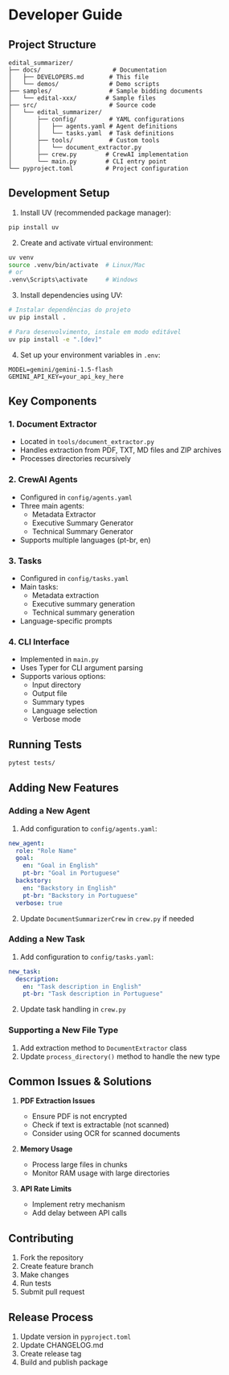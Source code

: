 # Developer Guide

## Project Structure

```
edital_summarizer/
├── docs/                    # Documentation
│   ├── DEVELOPERS.md       # This file
│   └── demos/              # Demo scripts
├── samples/                # Sample bidding documents
│   └── edital-xxx/        # Sample files
├── src/                    # Source code
│   └── edital_summarizer/
│       ├── config/         # YAML configurations
│       │   ├── agents.yaml # Agent definitions
│       │   └── tasks.yaml  # Task definitions
│       ├── tools/          # Custom tools
│       │   └── document_extractor.py
│       ├── crew.py        # CrewAI implementation
│       └── main.py        # CLI entry point
└── pyproject.toml         # Project configuration
```

## Development Setup

1. Install UV (recommended package manager):
```bash
pip install uv
```

2. Create and activate virtual environment:
```bash
uv venv
source .venv/bin/activate  # Linux/Mac
# or
.venv\Scripts\activate     # Windows
```

3. Install dependencies using UV:
```bash
# Instalar dependências do projeto
uv pip install .

# Para desenvolvimento, instale em modo editável
uv pip install -e ".[dev]"
```

4. Set up your environment variables in `.env`:
```env
MODEL=gemini/gemini-1.5-flash
GEMINI_API_KEY=your_api_key_here
```

## Key Components

### 1. Document Extractor
- Located in `tools/document_extractor.py`
- Handles extraction from PDF, TXT, MD files and ZIP archives
- Processes directories recursively

### 2. CrewAI Agents
- Configured in `config/agents.yaml`
- Three main agents:
  - Metadata Extractor
  - Executive Summary Generator
  - Technical Summary Generator
- Supports multiple languages (pt-br, en)

### 3. Tasks
- Configured in `config/tasks.yaml`
- Main tasks:
  - Metadata extraction
  - Executive summary generation
  - Technical summary generation
- Language-specific prompts

### 4. CLI Interface
- Implemented in `main.py`
- Uses Typer for CLI argument parsing
- Supports various options:
  - Input directory
  - Output file
  - Summary types
  - Language selection
  - Verbose mode

## Running Tests

```bash
pytest tests/
```

## Adding New Features

### Adding a New Agent
1. Add configuration to `config/agents.yaml`:
```yaml
new_agent:
  role: "Role Name"
  goal:
    en: "Goal in English"
    pt-br: "Goal in Portuguese"
  backstory:
    en: "Backstory in English"
    pt-br: "Backstory in Portuguese"
  verbose: true
```

2. Update `DocumentSummarizerCrew` in `crew.py` if needed

### Adding a New Task
1. Add configuration to `config/tasks.yaml`:
```yaml
new_task:
  description:
    en: "Task description in English"
    pt-br: "Task description in Portuguese"
```

2. Update task handling in `crew.py`

### Supporting a New File Type
1. Add extraction method to `DocumentExtractor` class
2. Update `process_directory()` method to handle the new type

## Common Issues & Solutions

1. **PDF Extraction Issues**
   - Ensure PDF is not encrypted
   - Check if text is extractable (not scanned)
   - Consider using OCR for scanned documents

2. **Memory Usage**
   - Process large files in chunks
   - Monitor RAM usage with large directories

3. **API Rate Limits**
   - Implement retry mechanism
   - Add delay between API calls

## Contributing

1. Fork the repository
2. Create feature branch
3. Make changes
4. Run tests
5. Submit pull request

## Release Process

1. Update version in `pyproject.toml`
2. Update CHANGELOG.md
3. Create release tag
4. Build and publish package 